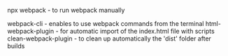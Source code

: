 npx webpack - to run webpack manually

webpack-cli - enables to use webpack commands from the terminal
html-webpack-plugin - for automatic import of the index.html file with scripts
clean-webpack-plugin - to clean up automatically the 'dist' folder after builds
